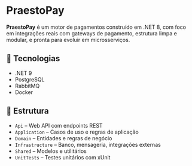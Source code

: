 # PraestoPay

**PraestoPay** é um motor de pagamentos construído em .NET 8, com foco em integrações reais com gateways de pagamento, estrutura limpa e modular, e pronta para evoluir em microsserviços.

## 🚀 Tecnologias

- .NET 9
- PostgreSQL  
- RabbitMQ    
- Docker  

## 📁 Estrutura

- `Api` – Web API com endpoints REST  
- `Application` – Casos de uso e regras de aplicação  
- `Domain` – Entidades e regras de negócio  
- `Infrastructure` – Banco, mensageria, integrações externas  
- `Shared` – Modelos e utilitários  
- `UnitTests` – Testes unitários com xUnit  
